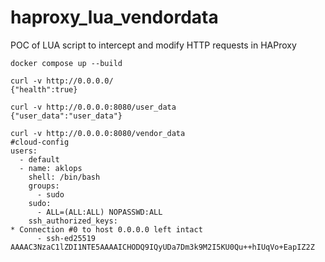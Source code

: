 # haproxy_lua_vendordata

POC of LUA script to intercept and modify HTTP requests in HAProxy

```
docker compose up --build
```

```
curl -v http://0.0.0.0/
{"health":true}
```

```
curl -v http://0.0.0.0:8080/user_data
{"user_data":"user_data"}
```

```
curl -v http://0.0.0.0:8080/vendor_data
#cloud-config
users:
  - default
  - name: aklops
    shell: /bin/bash
    groups:
      - sudo
    sudo:
      - ALL=(ALL:ALL) NOPASSWD:ALL
    ssh_authorized_keys:
* Connection #0 to host 0.0.0.0 left intact
      - ssh-ed25519 AAAAC3NzaC1lZDI1NTE5AAAAICHODQ9IQyUDa7Dm3k9M2I5KU0Qu++hIUqVo+EapIZ2Z
```
